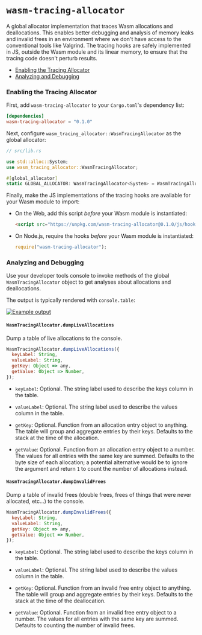 # `wasm-tracing-allocator`


A global allocator implementation that traces Wasm allocations and
deallocations. This enables better debugging and analysis of memory leaks and
invalid frees in an environment where we don't have access to the conventional
tools like Valgrind. The tracing hooks are safely implemented in JS, outside the
Wasm module and its linear memory, to ensure that the tracing code doesn't
perturb results.

* [Enabling the Tracing Allocator](#enabling-the-tracing-allocator)
* [Analyzing and Debugging](#analyzing-and-debugging)

### Enabling the Tracing Allocator

First, add `wasm-tracing-allocator` to your `Cargo.toml`'s dependency list:

```toml
[dependencies]
wasm-tracing-allocator = "0.1.0"
```

Next, configure `wasm_tracing_allocator::WasmTracingAllocator` as the global
allocator:

```rust
// src/lib.rs

use std::alloc::System;
use wasm_tracing_allocator::WasmTracingAllocator;

#[global_allocator]
static GLOBAL_ALLOCATOR: WasmTracingAllocator<System> = WasmTracingAllocator(System);
```

Finally, make the JS implementations of the tracing hooks are available for your
Wasm module to import:

* On the Web, add this script *before* your Wasm module is instantiated:

  ```html
  <script src="https://unpkg.com/wasm-tracing-allocator@0.1.0/js/hooks.js"></script>
  ```

* On Node.js, require the hooks *before* your Wasm module is instantiated:

  ```js
  require("wasm-tracing-allocator");
  ```

### Analyzing and Debugging

Use your developer tools console to invoke methods of the global
`WasmTracingAllocator` object to get analyses about allocations and
deallocations.

The output is typically rendered with `console.table`:

[![Example output](https://raw.githubusercontent.com/rustwasm/wasm-tracing-allocator/master/live-allocations-dump.png)](https://raw.githubusercontent.com/rustwasm/wasm-tracing-allocator/master/live-allocations-dump.png)

#### `WasmTracingAllocator.dumpLiveAllocations`

Dump a table of live allocations to the console.

```js
WasmTracingAllocator.dumpLiveAllocations({
  keyLabel: String,
  valueLabel: String,
  getKey: Object => any,
  getValue: Object => Number,
});
```

* `keyLabel`: Optional. The string label used to describe the keys column in the
  table.

* `valueLabel`: Optional. The string label used to describe the values column in
  the table.

* `getKey`: Optional. Function from an allocation entry object to anything. The
  table will group and aggregate entries by their keys. Defaults to the stack at
  the time of the allocation.

* `getValue`: Optional. Function from an allocation entry object to a
  number. The values for all entries with the same key are summed. Defaults to
  the byte size of each allocation; a potential alternative would be to ignore
  the argument and return `1` to count the number of allocations instead.

#### `WasmTracingAllocator.dumpInvalidFrees`

Dump a table of invalid frees (double frees, frees of things that were never
allocated, etc...) to the console.

```js
WasmTracingAllocator.dumpInvalidFrees({
  keyLabel: String,
  valueLabel: String,
  getKey: Object => any,
  getValue: Object => Number,
});
```

* `keyLabel`: Optional. The string label used to describe the keys column in the
  table.

* `valueLabel`: Optional. The string label used to describe the values column in
  the table.

* `getKey`: Optional. Function from an invalid free entry object to anything. The
  table will group and aggregate entries by their keys. Defaults to the stack at
  the time of the deallocation.

* `getValue`: Optional. Function from an invalid free entry object to a
  number. The values for all entries with the same key are summed. Defaults to
  counting the number of invalid frees.


